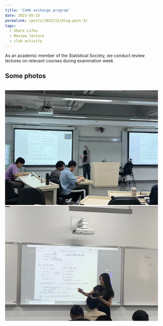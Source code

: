 ```yaml
---
title: 'CUHK exchange program'
date: 2023-05-15
permalink: /posts/2023/12/blog-post-3/
tags:
  - Share Lifes
  - Review lecture
  - club activity
---
```


As an academic member of the Statistical Society, we conduct review lectures on relevant courses during examination week

Some photos
------
<br/><img src='/images/review1.jpg'> 
<br/><img src='/images/review2.jpg'> 